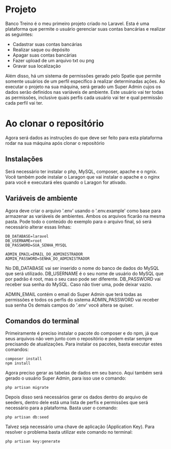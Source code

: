 # Projeto

Banco Treino é o meu primeiro projeto criado no Laravel. Esta é uma plataforma que permite o usuário gerenciar suas contas bancárias e realizar as seguintes:


- Cadastrar suas contas bancárias
- Realizar saque ou depósito
- Apagar suas contas bancárias
- Fazer upload de um arquivo txt ou png
- Gravar sua localização


Além disso, há um sistema de permissões gerado pelo Spatie que permite somente usuários de um perfil específico à realizar determinadas ações. Ao executar o projeto na sua máquina, será gerado um Super Admin cujos os dados serão definidos nas variáveis de ambiente. Este usuário vai ter todas as permissões, inclusive quais perfis cada usuário vai ter e qual permissão cada perfil vai ter.


# Ao clonar o repositório

Agora será dados as instruções do que deve ser feito para esta plataforma rodar na sua máquina após clonar o repositório

## Instalações

Será necessário ter instalar o php, MySQL, composer, apache e o ngnix. Você também pode instalar o Laragon que vai instalar o apache e o nginx para você e executará eles quando o Laragon for ativado.

## Variáveis de ambiente

Agora deve criar o arquivo '.env' usando o '.env.example' como base para armazenar as variáveis de ambientes. Ambos os arquivos ficarão na mesma pasta. Pode todo o conteúdo do exemplo para o arquivo final, só será necessário alterar essas linhas:


```
DB_DATABASE=laravel
DB_USERNAME=root
DB_PASSWORD=SUA_SENHA_MYSQL

ADMIN_EMAIL=EMAIL_DO_ADMINISTRADOR
ADMIN_PASSWORD=SENHA_DO_ADMINISTRADOR
```


No DB_DATABASE vai ser inserido o nome do banco de dados do MySQL que será utilizado.
DB_USERNAME é o seu nome de usuário do MySQL que por padrão é root, mas o seu caso pode ser diferente.
DB_PASSWORD vai receber sua senha do MySQL. Caso não tiver uma, pode deixar vazio.


ADMIN_EMAIL contém o email do Super Admin que terá todas as permissões e todos os perfis do sistema
ADMIN_PASSWORD vai receber sua senha
Os demais campos do '.env' você altera se quiser.


## Comandos do terminal

Primeiramente é preciso instalar o pacote do composer e do npm, já que seus arquivos não vem junto com o repositório e podem estar sempre precisando de atualizações. Para instalar os pacotes, basta executar estes comandos:

```
composer install
npm install
```


Agora preciso gerar as tabelas de dados em seu banco. Aqui também será gerado o usuário Super Admin, para isso use o comando:
```
php artisan migrate
```


Depois disso será necessários gerar os dados dentro do arquivo de seeders, dentro dele está uma lista de perfis e permissões que será necessário para a plataforma. Basta user o comando:
```
php artisan db:seed
```


Talvez seja necessário uma chave de aplicação (Application Key). Para resolver o problema basta utilizar este comando no terminal:
```
php artisan key:generate
```
